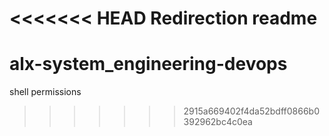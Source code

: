 <<<<<<< HEAD
Redirection readme
=======
# alx-system_engineering-devops
shell permissions
>>>>>>> 2915a669402f4da52bdff0866b0392962bc4c0ea
